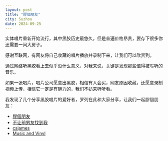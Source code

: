 ```yaml
---
layout: post
title: "膠個朋友"
city: Suzhou
date: 2024-09-25
---
```


实体唱片重新开始流行，其中黑胶历史最悠久，但是普遍价格昂贵，要存下很多你还需要一间大房子。

感谢互联网，有网友将自己收藏的唱片播放并录制下来，让我们可以欣赏到。

通过网络听黑胶看上去似乎没什么意义，对我来说，关键是发现那些值得被聆听的音乐。

如果一张唱片，唱片公司愿意出黑胶，相信有人会买，网友原因收藏，还愿意录制视频上传，相信它一定是有魅力的，我们不妨来听听看。

我发现了几个分享黑胶唱片的爱好者，罗列在此和大家分享，让我们一起膠個朋友：

* [膠個朋友](https://space.bilibili.com/1447736/)
* [不让前男友找到我](https://space.bilibili.com/39725491)
* [csjames](https://space.bilibili.com/279219712)
* [Music and Vinyl](https://musicandvinyl.blogspot.com/?view=flipcard)

